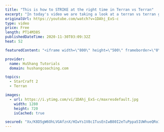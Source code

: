 ```yaml
---
title: "This is how to STRIKE at the right time in Terran vs Terran"
excerpt: "In today's video we are taking a look at a terran vs terran game I played that showcases some patience and how I like to calculate when it's the correct time to attack!  Coaching -------------------------------------------------------------------------- Website: https://www.hushangcoaching.com  Interested"
originalUrl: https://youtube.com/watch?v=1DAhj_ExS-c
type: video
price: Free
length: PT14M38S
publishedDateTime: 2020-11-30T03:09:32Z
heat: 52

featuredContent: "<iframe width=\"800\" height=\"500\" frameborder=\"0\" src=\"https://www.youtube.com/embed/1DAhj_ExS-c\" allow=\"accelerometer; autoplay; encrypted-media; gyroscope; picture-in-picture\" allowfullscreen></iframe>"

provider:
  name: HuShang Tutorials
  domain: hushangcoaching.com

topics:
  - StarCraft 2
  - Terran

images:
  - url: https://i.ytimg.com/vi/1DAhj_ExS-c/maxresdefault.jpg
    width: 1280
    height: 720
    isCached: true

secured: "Xx/K8D5gW6OhLVGAfznX/HIwYs1V8c1TusEnIwB80I2eTuPppa5IUWhueQRo1DRibRmRkv9lgVrEUibNaiiX+Om1aWK+vkH8aJFW6PTRb42JflcieA59JZmlEvmwFV+S80sTH36kJX+YXzp8u8fKe2sMxI9KRhdxB9zHmQbNvIUt6NuTO226sHVyWy+I3+QR775RvRIkpuzQetSrvD8F3dKjJqNcU+69sgz2fF2c0ZNXk5A4Ma/rNPLLhBeQCbhZ0+LaMZ/uhgIZ+MCMjQDViPQbJxzUZHARvsvXQp/2G2pDPfigucFMHtz3Gra3kkizNQym4eDKQu2hiKTNxijo3joIXmKwKgw0OggRpGbFny+Q1FO0UMz8pE5/2JRkHBUk2haR9BtF58xaYFbFm4zxlMVdDuqjsuaoJFa++/7qFjs=;W1kt4KZPXuRV83PYL1AMdw=="
---
```


